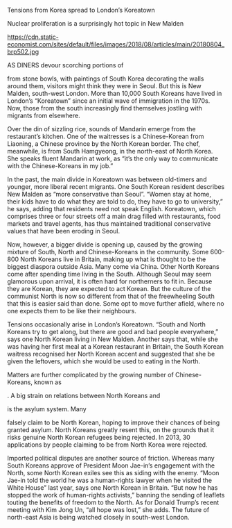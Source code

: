 Tensions from Korea spread to London’s Koreatown

Nuclear proliferation is a surprisingly hot topic in New Malden

https://cdn.static-economist.com/sites/default/files/images/2018/08/articles/main/20180804_brp502.jpg

AS DINERS devour scorching portions of 

 from stone bowls, with paintings of South Korea decorating the walls around them, visitors might think they were in Seoul. But this is New Malden, south-west London. More than 10,000 South Koreans have lived in London’s “Koreatown” since an initial wave of immigration in the 1970s. Now, those from the south increasingly find themselves jostling with migrants from elsewhere.

Over the din of sizzling rice, sounds of Mandarin emerge from the restaurant’s kitchen. One of the waitresses is a Chinese-Korean from Liaoning, a Chinese province by the North Korean border. The chef, meanwhile, is from South Hamgyeong, in the north-east of North Korea. She speaks fluent Mandarin at work, as “it’s the only way to communicate with the Chinese-Koreans in my job.”

In the past, the main divide in Koreatown was between old-timers and younger, more liberal recent migrants. One South Korean resident describes New Malden as “more conservative than Seoul”. “Women stay at home, their kids have to do what they are told to do, they have to go to university,” he says, adding that residents need not speak English. Koreatown, which comprises three or four streets off a main drag filled with restaurants, food markets and travel agents, has thus maintained traditional conservative values that have been eroding in Seoul.

Now, however, a bigger divide is opening up, caused by the growing mixture of South, North and Chinese-Koreans in the community. Some 600-800 North Koreans live in Britain, making up what is thought to be the biggest diaspora outside Asia. Many come via China. Other North Koreans come after spending time living in the South. Although Seoul may seem glamorous upon arrival, it is often hard for northerners to fit in. Because they are Korean, they are expected to act Korean. But the culture of the communist North is now so different from that of the freewheeling South that this is easier said than done. Some opt to move further afield, where no one expects them to be like their neighbours.

Tensions occasionally arise in London’s Koreatown. “South and North Koreans try to get along, but there are good and bad people everywhere,” says one North Korean living in New Malden. Another says that, while she was having her first meal at a Korean restaurant in Britain, the South Korean waitress recognised her North Korean accent and suggested that she be given the leftovers, which she would be used to eating in the North.

Matters are further complicated by the growing number of Chinese-Koreans, known as 

. A big strain on relations between North Koreans and 

 is the asylum system. Many 

 falsely claim to be North Korean, hoping to improve their chances of being granted asylum. North Koreans greatly resent this, on the grounds that it risks genuine North Korean refugees being rejected. In 2013, 30 applications by people claiming to be from North Korea were rejected.

Imported political disputes are another source of friction. Whereas many South Koreans approve of President Moon Jae-in’s engagement with the North, some North Korean exiles see this as siding with the enemy. “Moon Jae-in told the world he was a human-rights lawyer when he visited the White House” last year, says one North Korean in Britain. “But now he has stopped the work of human-rights activists,” banning the sending of leaflets touting the benefits of freedom to the North. As for Donald Trump’s recent meeting with Kim Jong Un, “all hope was lost,” she adds. The future of north-east Asia is being watched closely in south-west London. 